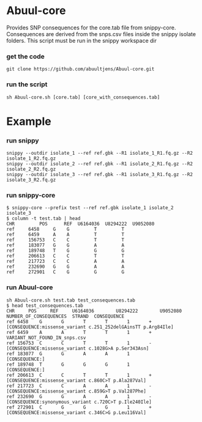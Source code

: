 # Abuul-core
Provides SNP consequences for the core.tab file from snippy-core. Consequences are derived from the snps.csv files inside the snippy isolate folders. This script must be run in the snippy workspace dir

### get the code
``git clone https://github.com/abuultjens/Abuul-core.git``

### run the script
``sh Abuul-core.sh [core.tab] [core_with_consequences.tab]``

# Example

### run snippy
``snippy --outdir isolate_1 --ref ref.gbk --R1 isolate_1_R1.fq.gz --R2 isolate_1_R2.fq.gz``  
``snippy --outdir isolate_2 --ref ref.gbk --R1 isolate_2_R1.fq.gz --R2 isolate_2_R2.fq.gz``  
``snippy --outdir isolate_3 --ref ref.gbk --R1 isolate_3_R1.fq.gz --R2 isolate_3_R2.fq.gz``

### run snippy-core
``$ snippy-core --prefix test --ref ref.gbk isolate_1 isolate_2 isolate_3``  
``$ column -t test.tab | head``  
``CHR         POS      REF  U6164036  U8294222  U9052080``  
``ref     6458     G    G         T         T``  
``ref     6459     A    A         T         T``  
``ref     156753   C    C         T         T``  
``ref     183077   G    G         A         A``  
``ref     189748   T    G         G         G``  
``ref     206613   C    C         T         T``  
``ref     217723   C    C         A         A``  
``ref     232690   G    G         A         A``  
``ref     272901   C    G         G         G``  

### run Abuul-core
``sh Abuul-core.sh test.tab test_consequences.tab``  
``$ head test_consequences.tab``  
``CHR     POS     REF     U6164036        U8294222        U9052080        NUMBER_OF_CONSEQUENCES  STRAND  CONSEQUENCE``  
``ref 6458    G       G       T       T       1       +       [CONSEQUENCE:missense_variant c.251_252delGAinsTT p.Arg84Ile]``  
``ref 6459    A       A       T       T       1       +       VARIANT_NOT_FOUND_IN_snps.csv``  
``ref 156753  C       C       T       T       1       -       [CONSEQUENCE:missense_variant c.1028G>A p.Ser343Asn]``  
``ref 183077  G       G       A       A       1               [CONSEQUENCE:]``  
``ref 189748  T       G       G       G       1               [CONSEQUENCE:]``  
``ref 206613  C       C       T       T       1       +       [CONSEQUENCE:missense_variant c.860C>T p.Ala287Val]``  
``ref 217723  C       C       A       A       1       -       [CONSEQUENCE:missense_variant c.859G>T p.Val287Phe]``  
``ref 232690  G       G       A       A       1       -       [CONSEQUENCE:synonymous_variant c.720C>T p.Ile240Ile]``  
``ref 272901  C       G       G       G       1       +       [CONSEQUENCE:missense_variant c.346C>G p.Leu116Val]``  

